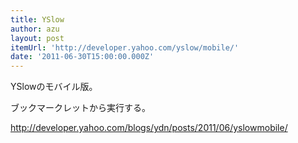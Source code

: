 ```yaml
---
title: YSlow
author: azu
layout: post
itemUrl: 'http://developer.yahoo.com/yslow/mobile/'
date: '2011-06-30T15:00:00.000Z'
---
```

YSlowのモバイル版。

ブックマークレットから実行する。

http://developer.yahoo.com/blogs/ydn/posts/2011/06/yslowmobile/
